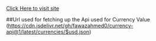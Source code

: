[Click Here to visit site]()

##Url used for fetching up the Api used for Currency Value (https://cdn.jsdelivr.net/gh/fawazahmed0/currency-api@1/latest/currencies/$usd.json) 

